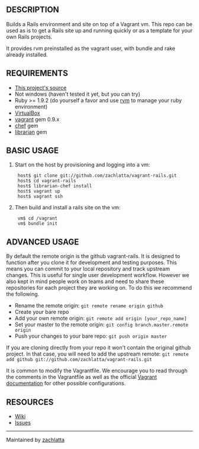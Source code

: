 ## DESCRIPTION

Builds a Rails environment and site on top of a Vagrant vm. This repo
can be used as is to get a Rails site up and running quickly or as a
template for your own Rails projects.

It provides rvm preinstalled as the vagrant user, with bundle and
rake already installed.

## REQUIREMENTS

* [This project's source](https://github.com/zachlatta/vagrant-rails)
* Not windows (haven't tested it yet, but you can try)
* Ruby >= 1.9.2 (do yourself a favor and use
  [rvm](http://beginrescueend.com/) to manage your ruby environment)
* [VirtualBox](http://www.virtualbox.org/)
* [vagrant](http://www.vagrantup.com/) gem 0.9.x
* [chef](http://wiki.opscode.com/) gem
* [librarian](https://github.com/applicationsonline/librarian) gem

## BASIC USAGE

1. Start on the host by provisioning and logging into a vm:

        host$ git clone git://github.com/zachlatta/vagrant-rails.git
        host$ cd vagrant-rails
        host$ librarian-chef install
        host$ vagrant up
        host$ vagrant ssh

2. Then build and install a rails site on the vm:

        vm$ cd /vagrant
        vm$ bundle init

## ADVANCED USAGE

By default the remote origin is the github vagrant-rails.  It is
designed to function after you clone it for development and testing purposes.
This means you can commit to your local repository and track upstream changes.
This is useful for single user development workflow.  However we also kept in
mind people work on teams and need to share these repositories for each project
they are working on.  To do this we recommend the following.

* Rename the remote origin: `git remote rename origin github`
* Create your bare repo
* Add your own remote origin: `git remote add origin [your_repo_name]`
* Set your master to the remote origin: `git config branch.master.remote origin`
* Push your changes to your bare repo: `git push origin master`

If you are cloning directly from your repo it won't contain the original
github project. In that case, you will need to add the upstream remote:
`git remote add github git://github.com/zachlatta/vagrant-rails.git`

It is common to modify the Vagrantfile. We encourage you to read through the
comments in the Vagrantfile as well as the official
[Vagrant documentation](http://www.vagrantup.com) for other possible
configurations.

## RESOURCES

* [Wiki](https://github.com/zachlatta/vagrant-rails/wiki)
* [Issues](https://github.com/zachlatta/vagrant-rails/issues)

--------------------------------------------------------------------- 
Maintained by [zachlatta](http://www.zachlatta.com)
